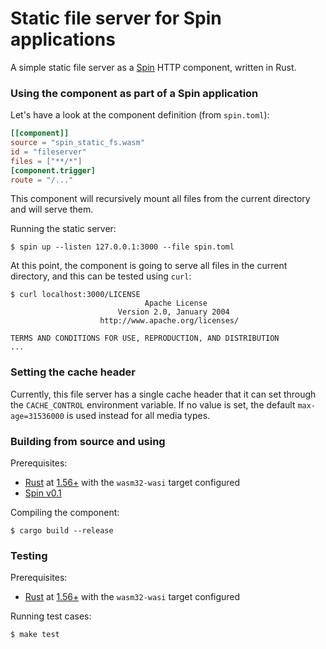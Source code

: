 # Static file server for Spin applications

A simple static file server as a [Spin](https://github.com/fermyon/spin) HTTP
component, written in Rust.

### Using the component as part of a Spin application

Let's have a look at the component definition (from `spin.toml`):

```toml
[[component]]
source = "spin_static_fs.wasm"
id = "fileserver"
files = ["**/*"]
[component.trigger]
route = "/..."
```

This component will recursively mount all files from the current directory and
will serve them.

Running the static server:

```shell
$ spin up --listen 127.0.0.1:3000 --file spin.toml
```

At this point, the component is going to serve all files in the current
directory, and this can be tested using `curl`:

```
$ curl localhost:3000/LICENSE
                              Apache License
                        Version 2.0, January 2004
                    http://www.apache.org/licenses/

TERMS AND CONDITIONS FOR USE, REPRODUCTION, AND DISTRIBUTION
...
```

### Setting the cache header

Currently, this file server has a single cache header that it can set through
the `CACHE_CONTROL` environment variable. If no value is set, the default
`max-age=31536000` is used instead for all media types.

### Building from source and using

Prerequisites:

- [Rust](https://www.rust-lang.org/) at
  [1.56+](https://www.rust-lang.org/tools/install) with the `wasm32-wasi` target
  configured
- [Spin v0.1](https://github.com/fermyon/spin)

Compiling the component:

```shell
$ cargo build --release
```

### Testing

Prerequisites:

- [Rust](https://www.rust-lang.org/) at
  [1.56+](https://www.rust-lang.org/tools/install) with the `wasm32-wasi` target
  configured

Running test cases:

```shell
$ make test
```
